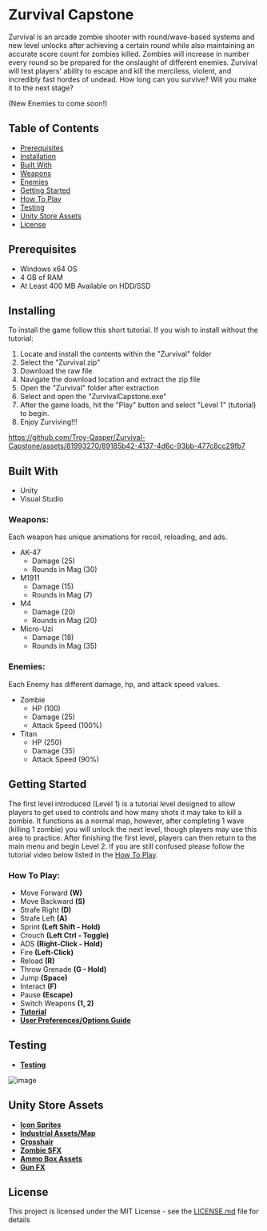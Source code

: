 # Zurvival Capstone
Zurvival is an arcade zombie shooter with round/wave-based systems and new level unlocks after achieving a certain round while also maintaining an accurate score count for zombies killed. Zombies will increase in number every round so be prepared for the onslaught of different enemies. Zurvival will test players' ability to escape and kill the merciless, violent, and incredibly fast hordes of undead. How long can you survive? Will you make it to the next stage?

(New Enemies to come soon!)
## Table of Contents
- [Prerequisites](#Prerequisites)
- [Installation](#Installing)
- [Built With](#Built-With)
- [Weapons](#Weapons)
- [Enemies](#Enemies)
- [Getting Started](#Getting-Started)
- [How To Play](#How-To-Play)
- [Testing](#Testing)
- [Unity Store Assets](#Unity-Store-Assets)
- [License](#Liscense)
## Prerequisites
- Windows x64 OS
- 4 GB of RAM
- At Least 400 MB Available on HDD/SSD
## Installing
To install the game follow this short tutorial. 
If you wish to install without the tutorial:
1. Locate and install the contents within the "Zurvival" folder
2. Select the "Zurvival.zip"
3. Download the raw file
4. Navigate the download location and extract the zip file
5. Open the "Zurvival" folder after extraction
6. Select and open the "ZurvivalCapstone.exe"
7. After the game loads, hit the "Play" button and select "Level 1" (tutorial) to begin.
8. Enjoy Zurviving!!!



https://github.com/Troy-Qasper/Zurvival-Capstone/assets/81993270/89185b42-4137-4d6c-93bb-477c8cc29fb7


## Built With
- Unity
- Visual Studio
### Weapons:
Each weapon has unique animations for recoil, reloading, and ads.
- AK-47
  - Damage (25)
  - Rounds in Mag (30)
- M1911
  - Damage (15)
  - Rounds in Mag (7)
- M4
  - Damage (20)
  - Rounds in Mag (20)
- Micro-Uzi
  - Damage (18)
  - Rounds in Mag (35)
### Enemies:
Each Enemy has different damage, hp, and attack speed values.
  - Zombie
    - HP (100)
    - Damage (25)
    - Attack Speed (100%)
  - Titan
    - HP (250)
    - Damage (35)
    - Attack Speed (90%)
## Getting Started
The first level introduced (Level 1) is a tutorial level designed to allow players to get used to controls and how many shots it may take to kill a zombie. It functions as a normal map, however, after completing 1 wave (killing 1 zombie) you will unlock the next level, though players may use this area to practice. After finishing the first level, players can then return to the main menu and begin Level 2. If you are still confused please follow the tutorial video below listed in the [How To Play](#How-To-Play).
### How To Play:
- Move Forward **(W)**
- Move Backward **(S)**
- Strafe Right **(D)**
- Strafe Left **(A)**
- Sprint **(Left Shift - Hold)**
- Crouch **(Left Ctrl - Toggle)**
- ADS **(Right-Click - Hold)**
- Fire **(Left-Click)**
- Reload **(R)**
- Throw Grenade **(G - Hold)**
- Jump **(Space)**
- Interact **(F)**
- Pause **(Escape)**
- Switch Weapons **(1, 2)**
- **[Tutorial](https://youtu.be/WJeUTYuq6S0)**
- **[User Preferences/Options Guide](https://youtu.be/yNpwHtaGRZE)**
## Testing
- **[Testing](https://github.com/Troy-Qasper/Zurvival-Capstone/tree/main/test)**

![image](https://github.com/Troy-Qasper/Zurvival-Capstone/assets/81993270/796a829d-67bb-41fc-b007-3d07c4f5bf89)
## Unity Store Assets
- **[Icon Sprites](https://assetstore.unity.com/packages/2d/gui/icons/fps-icons-pack-45240)**
- **[Industrial Assets/Map](https://assetstore.unity.com/packages/3d/environments/industrial/rpg-fps-game-assets-for-pc-mobile-industrial-set-v3-0-101429)**
- **[Crosshair](https://assetstore.unity.com/packages/2d/gui/icons/simple-modern-crosshairs-pack-1-79034)**
- **[Zombie SFX](https://assetstore.unity.com/packages/audio/sound-fx/creatures/zombie-voice-audio-pack-free-196645)**
- **[Ammo Box Assets](https://assetstore.unity.com/packages/3d/props/weapons/ammo-crate-wood-ammunition-box-90071)**
- **[Gun FX](https://assetstore.unity.com/packages/vfx/particles/war-fx-5669)**
## License
This project is licensed under the MIT License - see the [LICENSE.md](https://github.com/Troy-Qasper/Zurvival-Capstone/blob/main/LICENSE) file for details
